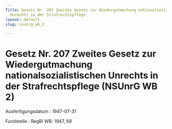 ```yaml
---
Title: Gesetz Nr. 207 Zweites Gesetz zur Wiedergutmachung nationalsozialistischen
  Unrechts in der Strafrechtspflege
layout: default
slug: nsunrg_wb_2

---
```


# Gesetz Nr. 207 Zweites Gesetz zur Wiedergutmachung nationalsozialistischen Unrechts in der Strafrechtspflege (NSUnrG WB 2)

Ausfertigungsdatum
:   1947-07-31

Fundstelle
:   RegBl WB: 1947, 68

